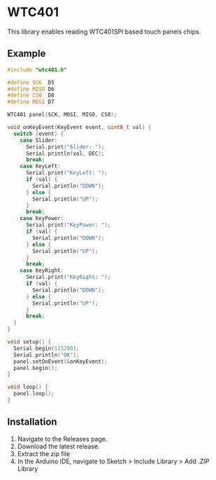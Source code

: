 # WTC401

This library enables reading WTC401SPI based touch panels chips.

## Example

```cpp
#include "wtc401.h"

#define SCK  D5
#define MISO D6
#define CS0  D8
#define MOSI D7

WTC401 panel(SCK, MOSI, MISO, CS0);

void onKeyEvent(KeyEvent event, uint8_t val) {
  switch (event) {
    case Slider:
      Serial.print("Slider: ");
      Serial.println(val, DEC);
      break;
    case KeyLeft:
      Serial.print("KeyLeft: ");
      if (val) {
        Serial.println("DOWN");
      } else {
        Serial.println("UP");
      }
      break;
    case KeyPower:
      Serial.print("KeyPower: ");
      if (val) {
        Serial.println("DOWN");
      } else {
        Serial.println("UP");
      }
      break;
    case KeyRight:
      Serial.print("KeyRight: ");
      if (val) {
        Serial.println("DOWN");
      } else {
        Serial.println("UP");
      }
      break;
  }
}

void setup() {
  Serial.begin(115200);
  Serial.println("OK");
  panel.setOnEvent(&onKeyEvent);
  panel.begin();
}

void loop() {
  panel.loop();
}
```


## Installation

1. Navigate to the Releases page.
2. Download the latest release.
3. Extract the zip file
4. In the Arduino IDE, navigate to Sketch > Include Library > Add .ZIP Library

